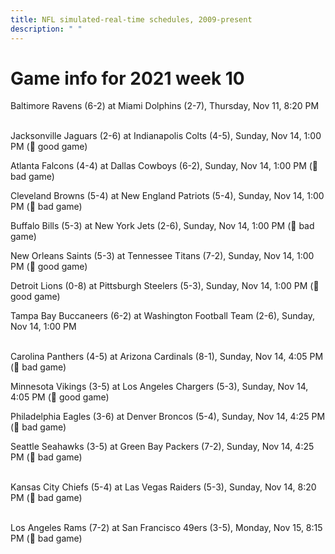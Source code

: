 ```yaml
---
title: NFL simulated-real-time schedules, 2009-present
description: " "
---
```


# Game info for 2021 week 10

Baltimore Ravens (6-2) at Miami Dolphins (2-7), Thursday, Nov 11, 8:20 PM

<br/>Jacksonville Jaguars (2-6) at Indianapolis Colts (4-5), Sunday, Nov 14, 1:00 PM (:football: good game)

Atlanta Falcons (4-4) at Dallas Cowboys (6-2), Sunday, Nov 14, 1:00 PM (:red_circle: bad game)

Cleveland Browns (5-4) at New England Patriots (5-4), Sunday, Nov 14, 1:00 PM (:red_circle: bad game)

Buffalo Bills (5-3) at New York Jets (2-6), Sunday, Nov 14, 1:00 PM (:red_circle: bad game)

New Orleans Saints (5-3) at Tennessee Titans (7-2), Sunday, Nov 14, 1:00 PM (:football: good game)

Detroit Lions (0-8) at Pittsburgh Steelers (5-3), Sunday, Nov 14, 1:00 PM (:football: good game)

Tampa Bay Buccaneers (6-2) at Washington Football Team (2-6), Sunday, Nov 14, 1:00 PM

<br/>Carolina Panthers (4-5) at Arizona Cardinals (8-1), Sunday, Nov 14, 4:05 PM (:red_circle: bad game)

Minnesota Vikings (3-5) at Los Angeles Chargers (5-3), Sunday, Nov 14, 4:05 PM (:football: good game)

Philadelphia Eagles (3-6) at Denver Broncos (5-4), Sunday, Nov 14, 4:25 PM (:red_circle: bad game)

Seattle Seahawks (3-5) at Green Bay Packers (7-2), Sunday, Nov 14, 4:25 PM (:red_circle: bad game)

<br/>Kansas City Chiefs (5-4) at Las Vegas Raiders (5-3), Sunday, Nov 14, 8:20 PM (:red_circle: bad game)

<br/>Los Angeles Rams (7-2) at San Francisco 49ers (3-5), Monday, Nov 15, 8:15 PM (:red_circle: bad game)

